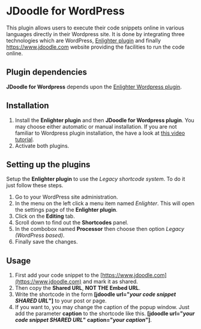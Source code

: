 # JDoodle for WordPress
This plugin allows users to execute their code snippets online in various languages directly in their Wordpress site. It is done by integrating three technologies which are WordPress, [Enlighter plugin](https://wordpress.org/plugins/enlighter/) and finally https://www.jdoodle.com website providing the facilities to run the code online.

## Plugin dependencies
**JDoodle for Wordpress** depends upon the [Enlighter Wordpress plugin](https://wordpress.org/plugins/enlighter/).

## Installation
1. Install the **Enlighter plugin** and then **JDoodle for Wordpress plugin**. You may choose either automatic or manual installation. If you are not familiar to Wordpress plugin installation, the have a look at [this video tutorial](https://www.youtube.com/watch?v=AXM1QgMODW0).
2. Activate both plugins.

## Setting up the plugins
Setup the **Enlighter plugin** to use the *Legacy shortcode system*. To do it just follow these steps.
1. Go to your WordPress site administration.
2. In the menu on the left click a menu item named *Enlighter*. This will open the settings page of the **Enlighter plugin**.
3. Click on the **Editing** tab.
4. Scroll down to find out the **Shortcodes** panel.
5. In the combobox named **Processor** then choose then option *Legacy (WordPress based)*.
6. Finally save the changes.

## Usage
1. First add your code snippet to the [https://www.jdoodle.com](https://www.jdoodle.com) and mark it as shared.
2. Then copy the **Shared URL**, **NOT THE Embed URL**.
3. Write the shortcode in the form **\[jdoodle url="*your code snippet SHARED URL*"\]** to your post or page.
4. If you want to, you may change the caption of the popup window. Just add the parameter **caption** to the shortcode like this.
**\[jdoodle url="*your code snippet SHARED URL*"  caption="*your caption*"\]**.










